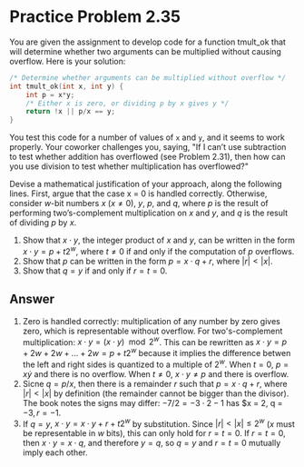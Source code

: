 # Practice Problem 2.35

You are given the assignment to develop code for a function tmult_ok that will
determine whether two arguments can be multiplied without causing overflow.
Here is your solution:

```c
/* Determine whether arguments can be multiplied without overflow */
int tmult_ok(int x, int y) {
    int p = x*y;
    /* Either x is zero, or dividing p by x gives y */
    return !x || p/x == y;
}
```
You test this code for a number of values of `x` and `y`, and it seems to work properly. Your coworker challenges you, saying, "If I can’t use subtraction to test whether addition has overflowed (see Problem 2.31), then how can you use division to test whether multiplication has overflowed?"

Devise a mathematical justification of your approach, along the following lines. First, argue that the case x = 0 is handled correctly. Otherwise, consider $w$-bit numbers $x$ ($x \neq 0$), $y$, $p$, and $q$, where $p$ is the result of performing two’s-complement multiplication on $x$ and $y$, and $q$ is the result of dividing $p$ by $x$.

1. Show that $x \cdot y$, the integer product of $x$ and $y$, can be written in the form $x \cdot y = p + t2^w$, where $t \neq 0$ if and only if the computation of $p$ overflows.
2. Show that $p$ can be written in the form $p = x \cdot q + r$, where $|r| < |x|$.
3. Show that $q = y$ if and only if $r = t = 0$.

## Answer

1. Zero is handled correctly: multiplication of any number by zero gives zero, which is representable without overflow. For two's-complement multiplication: $x \cdot y = (x \cdot y) \mod 2^w$. This can be rewritten as $x \cdot y = p + 2w + 2w + ... + 2w = p + t2^w$ because it implies the difference betwen the left and right sides is quantized to a multiple of $2^w$. When $t = 0$, $p = x \dot y$ and there is no overflow. When $t \neq 0$, $x \cdot y \neq p$ and there is overflow.
2. Sicne $q = p / x$, then there is a remainder $r$ such that $p = x \cdot q + r$, where $|r| < |x|$ by definition (the remainder cannot be bigger than the divisor). The book notes the signs may differ: $-7/2 = -3 \cdot 2 - 1$ has $x = 2, q = $-3, r = -1$.
3. If $q = y$, $x \cdot y = x \cdot y + r + t2^w$ by substitution. Since $|r| < |x| \le 2^w$ ($x$ must be representable in $w$ bits), this can only hold for $r = t = 0$. If $r = t = 0$, then $x \cdot y = x \cdot q$, and therefore $y = q$, so $q = y$ and $r = t = 0$ mutually imply each other. 
